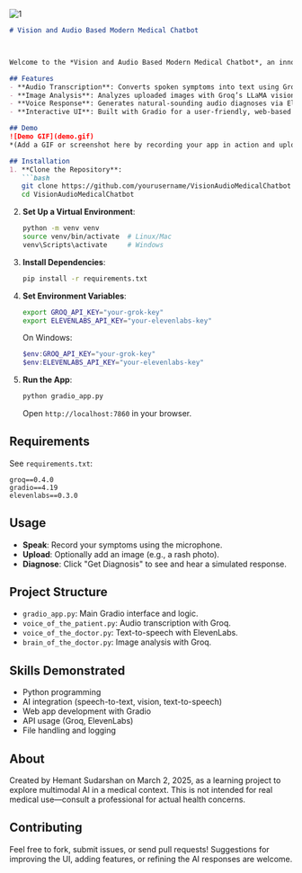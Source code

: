 
![1](https://github.com/user-attachments/assets/ad49f752-478a-4a2f-a22d-1e89f85dc80b)

```markdown
# Vision and Audio Based Modern Medical Chatbot



Welcome to the *Vision and Audio Based Modern Medical Chatbot*, an innovative educational tool that simulates medical consultations using cutting-edge AI technologies. Speak your symptoms, upload an image, and receive a fictional diagnosis in both text and audio form—all for learning purposes, not real medical advice.

## Features
- **Audio Transcription**: Converts spoken symptoms into text using Groq’s Whisper model.
- **Image Analysis**: Analyzes uploaded images with Groq’s LLaMA vision model to simulate medical insights.
- **Voice Response**: Generates natural-sounding audio diagnoses via ElevenLabs.
- **Interactive UI**: Built with Gradio for a user-friendly, web-based experience.

## Demo
![Demo GIF](demo.gif)  
*(Add a GIF or screenshot here by recording your app in action and uploading it to this repo)*

## Installation
1. **Clone the Repository**:
   ```bash
   git clone https://github.com/yourusername/VisionAudioMedicalChatbot.git
   cd VisionAudioMedicalChatbot
   ```
2. **Set Up a Virtual Environment**:
   ```bash
   python -m venv venv
   source venv/bin/activate  # Linux/Mac
   venv\Scripts\activate     # Windows
   ```
3. **Install Dependencies**:
   ```bash
   pip install -r requirements.txt
   ```
4. **Set Environment Variables**:
   ```bash
   export GROQ_API_KEY="your-grok-key"
   export ELEVENLABS_API_KEY="your-elevenlabs-key"
   ```
   On Windows:
   ```powershell
   $env:GROQ_API_KEY="your-grok-key"
   $env:ELEVENLABS_API_KEY="your-elevenlabs-key"
   ```
5. **Run the App**:
   ```bash
   python gradio_app.py
   ```
   Open `http://localhost:7860` in your browser.

## Requirements
See `requirements.txt`:
```
groq==0.4.0
gradio==4.19
elevenlabs==0.3.0
```

## Usage
- **Speak**: Record your symptoms using the microphone.
- **Upload**: Optionally add an image (e.g., a rash photo).
- **Diagnose**: Click "Get Diagnosis" to see and hear a simulated response.

## Project Structure
- `gradio_app.py`: Main Gradio interface and logic.
- `voice_of_the_patient.py`: Audio transcription with Groq.
- `voice_of_the_doctor.py`: Text-to-speech with ElevenLabs.
- `brain_of_the_doctor.py`: Image analysis with Groq.

## Skills Demonstrated
- Python programming
- AI integration (speech-to-text, vision, text-to-speech)
- Web app development with Gradio
- API usage (Groq, ElevenLabs)
- File handling and logging

## About
Created by Hemant Sudarshan on March 2, 2025, as a learning project to explore multimodal AI in a medical context. This is not intended for real medical use—consult a professional for actual health concerns.

## Contributing
Feel free to fork, submit issues, or send pull requests! Suggestions for improving the UI, adding features, or refining the AI responses are welcome.



